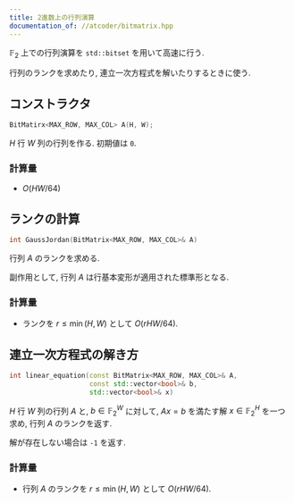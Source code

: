 ```yaml
---
title: 2進数上の行列演算
documentation_of: //atcoder/bitmatrix.hpp
---
```


$\mathbb{F}_2$ 上での行列演算を `std::bitset` を用いて高速に行う.

行列のランクを求めたり, 連立一次方程式を解いたりするときに使う.

## コンストラクタ

```cpp
BitMatirx<MAX_ROW, MAX_COL> A(H, W);
```

$H$ 行 $W$ 列の行列を作る. 初期値は `0`.

### 計算量
- $O(HW/64)$

## ランクの計算

```cpp
int GaussJordan(BitMatrix<MAX_ROW, MAX_COL>& A)
```

行列 $A$ のランクを求める.

副作用として, 行列 $A$ は行基本変形が適用された標準形となる.

### 計算量
- ランクを $r \le \min(H,W)$ として $O(rHW/64)$.


## 連立一次方程式の解き方
```cpp
int linear_equation(const BitMatrix<MAX_ROW, MAX_COL>& A, 
                    const std::vector<bool>& b,
                    std::vector<bool>& x)
```

$H$ 行 $W$ 列の行列 $A$ と, $b \in \mathbb{F}_2^W$ に対して,
$Ax = b$ を満たす解 $x \in \mathbb{F}_2^H$ を一つ求め, 行列 $A$ のランクを返す.

解が存在しない場合は `-1` を返す.

### 計算量
- 行列 $A$ のランクを $r \le \min(H,W)$ として $O(rHW/64)$.

